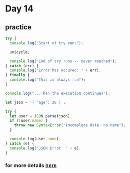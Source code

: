 # Day 14

## practice

```js
try {
  console.log("Start of try runs");

  unicycle;

  console.log("End of try runs -- never reached");
} catch (err) {
  console.log("Error has occured: " + err);
} finally {
  console.log("This is always run");
}

console.log("...Then the execution continues");

let json = '{ "age": 30 }';

try {
  let user = JSON.parse(json);
  if (!user.name) {
    throw new SyntaxError("Incomplete data: no name");
  }

  console.log(user.name);
} catch (e) {
  console.log("JSON Error: " + e);
}
```

### for more details [here](https://www.youtube.com/watch?v=cFTFtuEQ-10)

